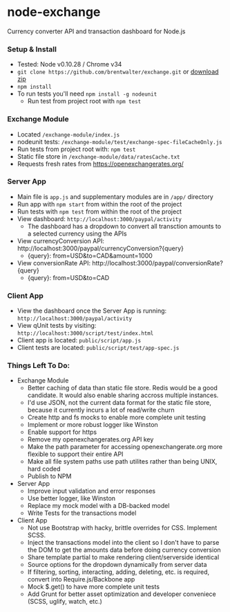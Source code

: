 node-exchange
=============

Currency converter API and transaction dashboard for Node.js

### Setup & Install
- Tested: Node v0.10.28 / Chrome v34
- `git clone https://github.com/brentwalter/exchange.git` or [download zip](https://github.com/brentwalter/exchange/archive/master.zip)
- `npm install`
- To run tests you'll need `npm install -g nodeunit`
    - Run test from project root with `npm test`

### Exchange Module
- Located `/exchange-module/index.js`
- nodeunit tests: `/exchange-module/test/exchange-spec-fileCacheOnly.js`
- Run tests from project root with: `npm test`
- Static file store in `/exchange-module/data/ratesCache.txt`
- Requests fresh rates from https://openexchangerates.org/


### Server App
- Main file is `app.js` and supplementary modules are in `/app/` directory
- Run app with `npm start` from within the root of the project 
- Run tests with `npm test` from within the root of the project
- View dashboard: `http://localhost:3000/paypal/activity`
    - The dashboard has a dropdown to convert all transction amounts to a selected currency using the APIs
- View currencyConversion API: http://localhost:3000/paypal/currencyConversion?{query}
    - {query}: from=USD&to=CAD&amount=1000
- View conversionRate API: http://localhost:3000/paypal/conversionRate?{query}
    - {query}: from=USD&to=CAD


### Client App
- View the dashboard once the Server App is running: `http://localhost:3000/paypal/activity`
- View qUnit tests by visiting: `http://localhost:3000/script/test/index.html`
- Client app is located: `public/script/app.js`
- Client tests are located: `public/script/test/app-spec.js`


### Things Left To Do:
- Exchange Module
    - Better caching of data than static file store. Redis would be a good candidate. It would also enable sharing accross multiple instances.
    - I'd use JSON, not the current data format for the static file store, because it currently incurs a lot of read/write churn
    - Create http and fs mocks to enable more complete unit testing
    - Implement or more robust logger like Winston
    - Enable support for https
    - Remove my openexchangerates.org API key
    - Make the path parameter for accessing openexchangerate.org more flexible to support their entire API
    - Make all file system paths use path utilites rather than being UNIX, hard coded
    - Publish to NPM
- Server App
    - Improve input validation and error responses
    - Use better logger, like Winston
    - Replace my mock model with a DB-backed model
    - Write Tests for the transactions model
- Client App
    - Not use Bootstrap with hacky, brittle overrides for CSS. Implement SCSS.
    - Inject the transactions model into the client so I don't have to parse the DOM to get the amounts data before doing currency conversion
    - Share template partial to make rendering client/serverside identical
    - Source options for the dropdown dynamically from server data
    - If filtering, sorting, interacting, adding, deleting, etc. is required, convert into Require.js/Backbone app
    - Mock $.get() to have more complete unit tests
    - Add Grunt for better asset optimization and developer conveniece (SCSS, uglify, watch, etc.)
    

